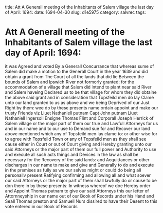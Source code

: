 title: Att A Generall meeting of the Inhabitants of Salem village the last day of April: 1694:
date: 1694-04-30
slug: d1e5975
category: salvrec
tags: 


<div markdown class="doc" id="d1e5975">


# Att A Generall meeting of the Inhabitants of Salem village the last day of April: 1694: 

it was Agreed and voted By a Generall Concurrance that whereas sume of Salem did make a motion to the Generall Court in the year 1639 and did obtain a grant from The Court of all the lands that did lie Between the bounds of Salem and Ipswich River not formorly granted: for the accommodation of a village that Salem did Intend to plant near said River and Salem haveing Declared us to be that village for whom they did obtaine the above said grant and in consideration that Topsfeild men do lay Clame unto our land granted to us as above and we being Deprived of our Just Right by them: wee do by these presents name ordain appoint and make our trusty Friends viz Liuet Nathaniell putnam Capt John putnam Liuet Nathaniell Ingersoll Ensigne Thomas Flint and Corporall Joseph Herrick of Salem village or the major part of them our true and Lawfull Attorneys for us and in our name and to our use to Demand sue for and Recover our land above mentioned which any of Topsfeild men lay clame to: or other wise for to agree with Topsfeild Town or any of Topsfeild men as they shall see cause either in Court or out of Court giving and Hereby granting unto our said Attorneys or the major part of them our full power and Authority to use and execute all such acts things and Devices in the law as shall be necessary for the Recovery of the said lands: and Acquittances or other discharges in our name to make and give and Generally to do and execute in the premises as fully as we our selves might or could do being all personallv present Ratifying confirming and allowing all and what soever our said Attorneys or the major part of them shall lawfully do or cause to be don there in by these presents: In witness whereof we doe Hereby order and Appoint Thomas putnam to give our said Attorneys this our letter of Attornneyship in our name out of our Book of Records under his Hand and Seall Thomas preston and Samuell Nurs dissired to have their Desent to this vote entered in our Book of Records
</div>